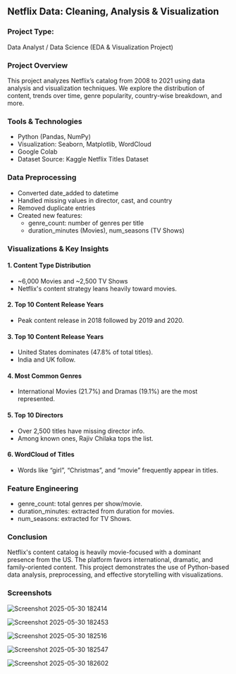 ## Netflix Data: Cleaning, Analysis & Visualization

### Project Type:
Data Analyst / Data Science (EDA & Visualization Project)

### Project Overview
This project analyzes Netflix’s catalog from 2008 to 2021 using data analysis and visualization techniques. We explore the distribution of content, trends over time, genre popularity, country-wise breakdown, and more.

### Tools & Technologies
* Python (Pandas, NumPy)
* Visualization: Seaborn, Matplotlib, WordCloud
* Google Colab
* Dataset Source: Kaggle Netflix Titles Dataset

### Data Preprocessing
* Converted date_added to datetime
* Handled missing values in director, cast, and country
* Removed duplicate entries
* Created new features:
  * genre_count: number of genres per title
  * duration_minutes (Movies), num_seasons (TV Shows)
 
### Visualizations & Key Insights
#### 1. Content Type Distribution
  * ~6,000 Movies and ~2,500 TV Shows
  * Netflix's content strategy leans heavily toward movies.
#### 2. Top 10 Content Release Years
  * Peak content release in 2018 followed by 2019 and 2020.
#### 3. Top 10 Content Release Years
  * United States dominates (47.8% of total titles).
  * India and UK follow.
#### 4. Most Common Genres
  * International Movies (21.7%) and Dramas (19.1%) are the most represented.
#### 5. Top 10 Directors
  * Over 2,500 titles have missing director info.
  * Among known ones, Rajiv Chilaka tops the list.
#### 6. WordCloud of Titles
  * Words like “girl”, “Christmas”, and “movie” frequently appear in titles.

### Feature Engineering
* genre_count: total genres per show/movie.
* duration_minutes: extracted from duration for movies.
* num_seasons: extracted for TV Shows.


### Conclusion
Netflix's content catalog is heavily movie-focused with a dominant presence from the US. The platform favors international, dramatic, and family-oriented content. This project demonstrates the use of Python-based data analysis, preprocessing, and effective storytelling with visualizations.


### Screenshots
![Screenshot 2025-05-30 182414](https://github.com/user-attachments/assets/b51fa417-ffdf-45d1-8fa7-df611f790942)

![Screenshot 2025-05-30 182453](https://github.com/user-attachments/assets/35f52e10-1d32-428c-b138-586f9fc788d7)

![Screenshot 2025-05-30 182516](https://github.com/user-attachments/assets/a3281b62-5eb7-40fe-89dd-6c12734bc7c0)

![Screenshot 2025-05-30 182547](https://github.com/user-attachments/assets/8b6945d2-3c81-4a8a-a3dc-a6e3d4b72bba)

![Screenshot 2025-05-30 182602](https://github.com/user-attachments/assets/27688524-b7a7-4aee-9f36-1ca77477a5e7)


